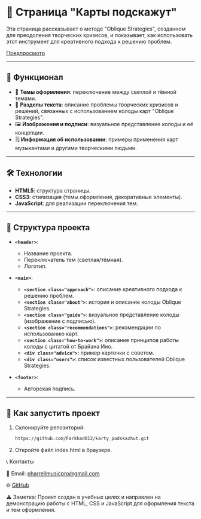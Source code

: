 # 📝 Страница "Карты подскажут"

Эта страница рассказывает о методе "Oblique Strategies", созданном для преодоления творческих кризисов, и показывает, как использовать этот инструмент для креативного подхода к решению проблем.

<a href="https://google.com](https://farkhad012.github.io/karty_podskazhut/" target="_blank">Предпросмотр</a>

---

## 🌟 Функционал  

- 🎨 **Темы оформления**: переключение между светлой и тёмной темами.  
- 📖 **Разделы текста**: описание проблемы творческих кризисов и решений, связанных с использованием колоды карт "Oblique Strategies".  
- 🖼️ **Изображения и подписи**: визуальное представление колоды и её концепции.  
- 🗒️ **Информация об использовании**: примеры применения карт музыкантами и другими творческими людьми.  

---

## 🛠️ Технологии  

- **HTML5**: структура страницы.  
- **CSS3**: стилизация (темы оформления, декоративные элементы).  
- **JavaScript**: для реализации переключения тем.

---

## 📁 Структура проекта  

- **`<header>`**:  
  - Название проекта.  
  - Переключатель тем (светлая/тёмная).  
  - Логотип.  

- **`<main>`**:  
  - **`<section class="approach">`**: описание креативного подхода к решению проблем.  
  - **`<section class="about">`**: история и описание колоды Oblique Strategies.  
  - **`<section class="guide">`**: визуальное представление колоды (изображение с подписью).  
  - **`<section class="recommendations">`**: рекомендации по использованию карт.  
  - **`<section class="how-to-work">`**: описание принципов работы колоды с цитатой от Брайана Ино.  
  - **`<div class="advice">`**: пример карточки с советом.  
  - **`<div class="users">`**: список известных пользователей Oblique Strategies.  

- **`<footer>`**:  
  - Авторская подпись.  

---

## 🚀 Как запустить проект  

1. Склонируйте репозиторий:  
   ```bash
   https://github.com/Farkhad012/karty_podskazhut.git
2. Откройте файл index.html в браузере.


📞 Контакты

📧 Email: pharrellmusicpro@gmail.com

🌐 [GitHub](https://github.com/Farkhad012)

⚠️ Заметка: Проект создан в учебных целях и направлен на демонстрацию работы с HTML, CSS и JavaScript для оформления текста и тем оформления.
